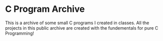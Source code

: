# C Program Archive
 This is a archive of some small C programs I created in classes. All the projects in this public archive are created with the fundementals for pure C Programming!
